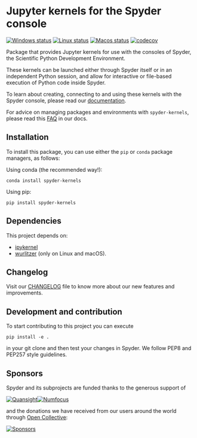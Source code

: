# Jupyter kernels for the Spyder console

[![Windows status](https://github.com/spyder-ide/spyder-kernels/workflows/Windows%20tests/badge.svg)](https://github.com/spyder-ide/spyder-kernels/actions?query=workflow%3A%22Windows+tests%22)
[![Linux status](https://github.com/spyder-ide/spyder-kernels/workflows/Linux%20tests/badge.svg)](https://github.com/spyder-ide/spyder-kernels/actions?query=workflow%3A%22Linux+tests%22)
[![Macos status](https://github.com/spyder-ide/spyder-kernels/workflows/Macos%20tests/badge.svg)](https://github.com/spyder-ide/spyder-kernels/actions?query=workflow%3A%22Macos+tests%22)
[![codecov](https://codecov.io/gh/spyder-ide/spyder-kernels/branch/master/graph/badge.svg)](https://codecov.io/gh/spyder-ide/spyder-kernels/branch/master)

Package that provides Jupyter kernels for use with the consoles of Spyder, the
Scientific Python Development Environment.

These kernels can be launched either through Spyder itself or in an independent
Python session, and allow for interactive or file-based execution of Python
code inside Spyder.

To learn about creating, connecting to and using these kernels with the Spyder
console, please read our [documentation](https://docs.spyder-ide.org/current/panes/ipythonconsole.html).

For advice on managing packages and environments with `spyder-kernels`, please read this
[FAQ](http://docs.spyder-ide.org/current/faq.html#using-existing-environment) in our docs.


## Installation

To install this package, you can use either the ``pip`` or ``conda`` package
managers, as follows:

Using conda (the recommended way!):

```
conda install spyder-kernels
```

Using pip:

```
pip install spyder-kernels
```

## Dependencies

This project depends on:

* [ipykernel](https://github.com/ipython/ipykernel/)
* [wurlitzer](https://github.com/minrk/wurlitzer) (only on Linux and macOS).

## Changelog

Visit our [CHANGELOG](CHANGELOG.md) file to know more about our new features
and improvements.

## Development and contribution

To start contributing to this project you can execute

```
pip install -e .
```

in your git clone and then test your changes in Spyder. We follow PEP8 and
PEP257 style guidelines.

## Sponsors

Spyder and its subprojects are funded thanks to the generous support of

[![Quansight](https://user-images.githubusercontent.com/16781833/142477716-53152d43-99a0-470c-a70b-c04bbfa97dd4.png)](https://www.quansight.com/)[![Numfocus](https://i2.wp.com/numfocus.org/wp-content/uploads/2017/07/NumFocus_LRG.png?fit=320%2C148&ssl=1)](https://numfocus.org/)

and the donations we have received from our users around the world through [Open Collective](https://opencollective.com/spyder/):

[![Sponsors](https://opencollective.com/spyder/sponsors.svg)](https://opencollective.com/spyder#support)
